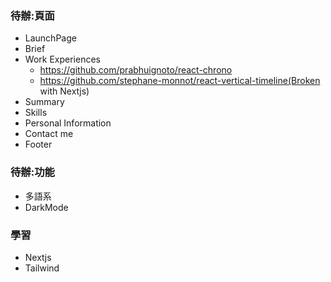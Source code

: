 ### 待辦:頁面
- LaunchPage
- Brief
- Work Experiences
    - https://github.com/prabhuignoto/react-chrono
    - https://github.com/stephane-monnot/react-vertical-timeline(Broken with Nextjs)
- Summary
- Skills
- Personal Information
- Contact me
- Footer

### 待辦:功能
- 多語系
- DarkMode

### 學習
- Nextjs
- Tailwind